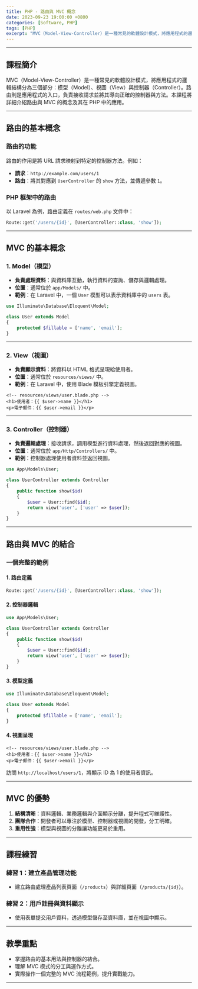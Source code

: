 ```yaml
---
title: PHP - 路由與 MVC 概念
date: 2023-09-23 19:00:00 +0800
categories: [Software, PHP]
tags: [PHP] 
excerpt: "MVC（Model-View-Controller）是一種常見的軟體設計模式，將應用程式的邏輯結構分為三個部分：模型（Model）、視圖（View）與控制器（Controller）。路由則是應用程式的入口，負責接收請求並將其導向正確的控制器與方法。本課程將詳細介紹路由與 MVC 的概念及其在 PHP 中的應用。"
---
```


---

## 課程簡介  
MVC（Model-View-Controller）是一種常見的軟體設計模式，將應用程式的邏輯結構分為三個部分：模型（Model）、視圖（View）與控制器（Controller）。路由則是應用程式的入口，負責接收請求並將其導向正確的控制器與方法。本課程將詳細介紹路由與 MVC 的概念及其在 PHP 中的應用。

---

## 路由的基本概念  

### 路由的功能  
路由的作用是將 URL 請求映射到特定的控制器方法。例如：  
- **請求**：`http://example.com/users/1`  
- **路由**：將其對應到 `UserController` 的 `show` 方法，並傳遞參數 `1`。  

### PHP 框架中的路由  
以 Laravel 為例，路由定義在 `routes/web.php` 文件中：  
```php
Route::get('/users/{id}', [UserController::class, 'show']);
```

---

## MVC 的基本概念  

### 1. Model（模型）  
- **負責處理資料**：與資料庫互動，執行資料的查詢、儲存與邏輯處理。  
- **位置**：通常位於 `app/Models/` 中。  
- **範例**：在 Laravel 中，一個 `User` 模型可以表示資料庫中的 `users` 表。  
```php
use Illuminate\Database\Eloquent\Model;

class User extends Model
{
    protected $fillable = ['name', 'email'];
}
```

---

### 2. View（視圖）  
- **負責顯示資料**：將資料以 HTML 格式呈現給使用者。  
- **位置**：通常位於 `resources/views/` 中。  
- **範例**：在 Laravel 中，使用 Blade 模板引擎定義視圖。  
```blade
<!-- resources/views/user.blade.php -->
<h1>使用者：{{ $user->name }}</h1>
<p>電子郵件：{{ $user->email }}</p>
```

---

### 3. Controller（控制器）  
- **負責邏輯處理**：接收請求，調用模型進行資料處理，然後返回對應的視圖。  
- **位置**：通常位於 `app/Http/Controllers/` 中。  
- **範例**：控制器處理使用者資料並返回視圖。  
```php
use App\Models\User;

class UserController extends Controller
{
    public function show($id)
    {
        $user = User::find($id);
        return view('user', ['user' => $user]);
    }
}
```

---

## 路由與 MVC 的結合  

### 一個完整的範例  
#### 1. 路由定義  
```php
Route::get('/users/{id}', [UserController::class, 'show']);
```

#### 2. 控制器邏輯  
```php
use App\Models\User;

class UserController extends Controller
{
    public function show($id)
    {
        $user = User::find($id);
        return view('user', ['user' => $user]);
    }
}
```

#### 3. 模型定義  
```php
use Illuminate\Database\Eloquent\Model;

class User extends Model
{
    protected $fillable = ['name', 'email'];
}
```

#### 4. 視圖呈現  
```blade
<!-- resources/views/user.blade.php -->
<h1>使用者：{{ $user->name }}</h1>
<p>電子郵件：{{ $user->email }}</p>
```

訪問 `http://localhost/users/1`，將顯示 ID 為 1 的使用者資訊。

---

## MVC 的優勢  

1. **結構清晰**：資料邏輯、業務邏輯與介面顯示分離，提升程式可維護性。  
2. **團隊合作**：開發者可以專注於模型、控制器或視圖的開發，分工明確。  
3. **重用性強**：模型與視圖的分離讓功能更易於重用。  

---

## 課程練習  

### 練習 1：建立產品管理功能  
- 建立路由處理產品列表頁面（`/products`）與詳細頁面（`/products/{id}`）。  

### 練習 2：用戶註冊與資料顯示  
- 使用表單提交用戶資料，透過模型儲存至資料庫，並在視圖中顯示。  

---

## 教學重點  
- 掌握路由的基本用法與控制器的結合。  
- 理解 MVC 模式的分工與運作方式。  
- 實際操作一個完整的 MVC 流程範例，提升實戰能力。  

---
